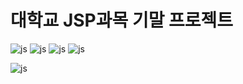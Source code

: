 # 대학교 JSP과목 기말 프로젝트

![js]([https://img.shields.io/badge/CSS-239120?&style=for-the-badge&logo=css3&logoColor=white](https://img.shields.io/badge/HTML-239120?style=for-the-badge&logo=html5&logoColor=white))
![js](https://img.shields.io/badge/CSS-239120?&style=for-the-badge&logo=css3&logoColor=white)
![js](https://img.shields.io/badge/JavaScript-F7DF1E?style=for-the-badge&logo=JavaScript&logoColor=white)
![js](https://img.shields.io/badge/Java-ED8B00?style=for-the-badge&logo=openjdk&logoColor=white)

![js](https://img.shields.io/badge/MySQL-00000F?style=for-the-badge&logo=mysql&logoColor=white)

